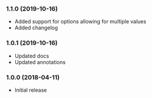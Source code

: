 ### 1.1.0 (2019-10-16)

  * Added support for options allowing for multiple values
  * Added changelog
  
  ### 1.0.1 (2019-10-16)

  * Updated docs
  * Updated annotations

### 1.0.0 (2018-04-11)

  * Initial release
